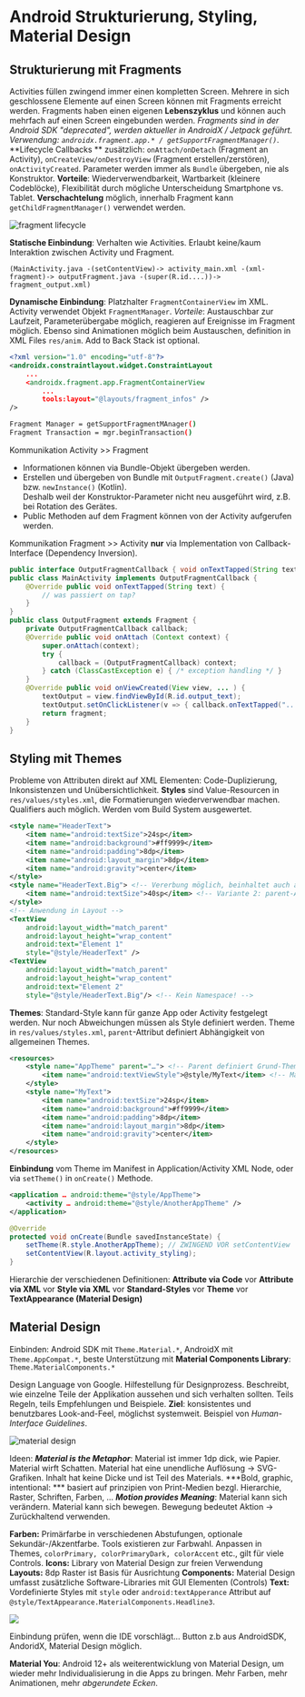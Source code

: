 # Android Strukturierung, Styling, Material Design

## Strukturierung mit Fragments

Activities füllen zwingend immer einen kompletten Screen. Mehrere in sich geschlossene Elemente auf einen Screen können mit Fragments erreicht werden. Fragments haben einen eigenen **Lebenszyklus** und können auch mehrfach auf einen Screen eingebunden werden. _Fragments sind in der Android SDK "deprecated", werden aktueller in AndroidX / Jetpack geführt. Verwendung: `androidx.fragment.app.* / getSupportFragmentManager()`_. 
**Lifecycle Callbacks ** zusätzlich: `onAttach/onDetach` (Fragment an Activity), `onCreateView/onDestroyView` (Fragment erstellen/zerstören), `onActivityCreated`. Parameter werden immer als `Bundle` übergeben, nie als Konstruktor.
**Vorteile**: Wiederverwendbarkeit, Wartbarkeit (kleinere Codeblöcke), Flexibilität durch mögliche Unterscheidung Smartphone vs. Tablet. **Verschachtelung** möglich, innerhalb Fragment kann `getChildFragmentManager()` verwendet werden.

![fragment lifecycle](html/res/fragment_lifecycle.png)

**Statische Einbindung**: Verhalten wie Activities. Erlaubt keine/kaum Interaktion zwischen Activity und Fragment.

```
(MainActivity.java -(setContentView)-> activity_main.xml -(xml-fragment)-> outputFragment.java -(super(R.id....))-> fragment_output.xml)
```

**Dynamische Einbindung**: Platzhalter `FragmentContainerView` im XML. Activity verwendet Objekt `FragmentManager`. *Vorteile*: Austauschbar zur Laufzeit, Parameterübergabe möglich, reagieren auf Ereignisse im Fragment möglich. Ebenso sind Animationen möglich beim Austauschen, definition in XML Files `res/anim`. Add to Back Stack ist optional.

```xml
<?xml version="1.0" encoding="utf-8"?>
<androidx.constraintlayout.widget.ConstraintLayout 
    ...
    <androidx.fragment.app.FragmentContainerView
        ...
        tools:layout="@layouts/fragment_infos" />
/>
```

```bash
Fragment Manager = getSupportFragmentMAnager()  
Fragment Transaction = mgr.beginTransaction()
```

Kommunikation Activity >> Fragment 

- Informationen können via Bundle-Objekt übergeben werden.
- Erstellen und übergeben von Bundle mit `OutputFragment.create()` (Java) bzw. `newInstance()` (Kotlin).  
  Deshalb weil der Konstruktor-Parameter nicht neu ausgeführt wird, z.B. bei Rotation des Gerätes.
- Public Methoden auf dem Fragment können von der Activity aufgerufen werden.

Kommunikation Fragment >> Activity __nur__ via Implementation von Callback-Interface (Dependency Inversion).

```java
public interface OutputFragmentCallback { void onTextTapped(String text); }
public class MainActivity implements OutputFragmentCallback {
    @Override public void onTextTapped(String text) {
        // was passiert on tap?
    }
}
public class OutputFragment extends Fragment {
    private OutputFragmentCallback callback;
    @Override public void onAttach (Context context) {
        super.onAttach(context);
        try {
            callback = (OutputFragmentCallback) context;
        } catch (ClassCastException e) { /* exception handling */ }
    }
    @Override public void onViewCreated(View view, ... ) {
        textOutput = view.findViewById(R.id.output_text);
        textOutput.setOnClickListener(v => { callback.onTextTapped("..."); });
        return fragment;
    }
}
```

## Styling mit Themes

Probleme von Attributen direkt auf XML Elementen: Code-Duplizierung, Inkonsistenzen und Unübersichtlichkeit. **Styles** sind Value-Resourcen in `res/values/styles.xml`, die Formatierungen wiederverwendbar machen. Qualifiers auch möglich. Werden vom Build System ausgewertet. 

```xml
<style name="HeaderText">
    <item name="android:textSize">24sp</item>
    <item name="android:background">#ff9999</item>
    <item name="android:padding">8dp</item>
    <item name="android:layout_margin">8dp</item>
    <item name="android:gravity">center</item>
</style>
<style name="HeaderText.Big"> <!-- Vererbung möglich, beinhaltet auch alle Werte von HeaderText -->
    <item name="android:textSize">40sp</item> <!-- Variante 2: parent-Attribut setzen -->
</style>
<!-- Anwendung in Layout -->
<TextView
    android:layout_width="match_parent"
    android:layout_height="wrap_content"
    android:text="Element 1"
    style="@style/HeaderText" />
<TextView
    android:layout_width="match_parent"
    android:layout_height="wrap_content"
    android:text="Element 2"
    style="@style/HeaderText.Big"/> <!-- Kein Namespace! -->
```

**Themes**: Standard-Style kann für ganze App oder Activity festgelegt werden. Nur noch Abweichungen müssen als Style definiert werden. Theme in `res/values/styles.xml`, `parent`-Attribut definiert Abhängigkeit von allgemeinen Themes. 

```xml
<resources>
    <style name="AppTheme" parent="…"> <!-- Parent definiert Grund-Theme -->
        <item name="android:textViewStyle">@style/MyText</item> <!-- Macht MyText Standard f. TextView --> 
    </style>
    <style name="MyText">
        <item name="android:textSize">24sp</item>
        <item name="android:background">#ff9999</item>
        <item name="android:padding">8dp</item>
        <item name="android:layout_margin">8dp</item>
        <item name="android:gravity">center</item>
    </style>
</resources>
```

**Einbindung** vom Theme im Manifest in Application/Activity XML Node, oder via `setTheme()` in `onCreate()` Methode.

```xml
<application … android:theme="@style/AppTheme">
	<activity … android:theme="@style/AnotherAppTheme" />
</application>
```

```java
@Override
protected void onCreate(Bundle savedInstanceState) {
    setTheme(R.style.AnotherAppTheme); // ZWINGEND VOR setContentView
    setContentView(R.layout.activity_styling);
}
```

Hierarchie der verschiedenen Definitionen: **Attribute via Code** vor **Attribute via XML** vor **Style via XML** vor **Standard-Styles** vor **Theme** vor **TextAppearance (Material Design)**

## Material Design

Einbinden: Android SDK mit `Theme.Material.*`, AndroidX mit `Theme.AppCompat.*`, beste Unterstützung mit **Material Components Library**: `Theme.MaterialComponents.*`

Design Language von Google. Hilfestellung für Designprozess. Beschreibt, wie einzelne Teile der Applikation aussehen und sich verhalten sollten. Teils Regeln, teils Empfehlungen und Beispiele. **Ziel**: konsistentes und benutzbares Look-and-Feel, möglichst systemweit. Beispiel von *Human-Interface Guidelines*.

![material design](html/res/materialdesign-mindmap.png)

Ideen: ***Material is the Metaphor***: Material ist immer 1dp dick, wie Papier. Material wirft Schatten. Material hat eine unendliche Auflösung -> SVG-Grafiken. Inhalt hat keine Dicke und ist Teil des Materials. ***Bold, graphic, intentional: *** basiert auf prinzipien von Print-Medien bezgl. Hierarchie, Raster, Schriften, Farben, ...  ***Motion provides Meaning***: Material kann sich verändern. Material kann sich bewegen. Bewegung bedeutet Aktion -> Zurückhaltend verwenden.

**Farben:** Primärfarbe in verschiedenen Abstufungen, optionale Sekundär-/Akzentfarbe. Tools existieren zur Farbwahl. Anpassen in Themes, `colorPrimary, colorPrimaryDark, colorAccent` etc., gilt für viele Controls. **Icons:** Library von Material Design zur freien Verwendung **Layouts:** 8dp Raster ist Basis für Ausrichtung **Components:** Material Design umfasst zusätzliche Software-Libraries mit GUI Elementen (Controls) **Text:** Vordefinierte Styles mit `style` oder `android:textApperance` Attribut auf `@style/TextAppearance.MaterialComponents.Headline3`.

![](html/res/android-material.png)

Einbindung prüfen, wenn die IDE vorschlägt... Button z.b aus AndroidSDK, AndoridX, Material Design möglich.

**Material You**: Android 12+ als weiterentwicklung von Material Design, um wieder mehr Individualisierung in die Apps zu bringen. Mehr Farben, mehr Animationen, mehr *abgerundete Ecken*.
